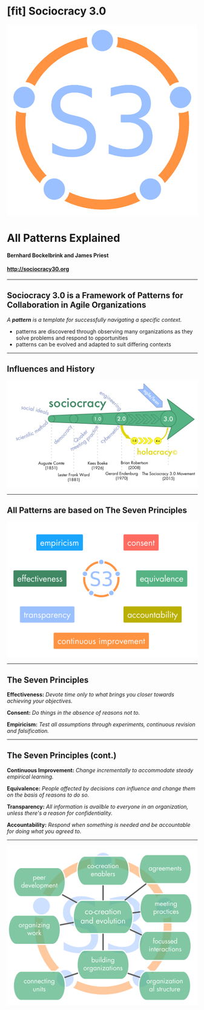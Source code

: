# [fit] Sociocracy 3.0

![fit](img/general/logo.png)

# All Patterns Explained

#### Bernhard Bockelbrink and James Priest
#### <http://sociocracy30.org>

---

## Sociocracy 3.0 is a Framework of Patterns for Collaboration in Agile Organizations

_A **pattern** is a template for successfully navigating a specific context._

* patterns are discovered through observing many organizations as they solve problems and respond to opportunities
* patterns can be evolved and adapted to suit differing contexts

---

## Influences and History

![inline, fit](img/general/history.png)

---

## All Patterns are based on The Seven Principles

![inline,fit](img/general/s3-principles-plain.png)

---

## The Seven Principles

**Effectiveness:** *Devote time only to what brings you closer towards achieving your objectives.*

**Consent:** *Do things in the absence of reasons not to.*

**Empiricism:** *Test all assumptions through experiments, continuous revision and falsification.*

---

## The Seven Principles (cont.)

**Continuous Improvement:** *Change incrementally to accommodate steady empirical learning.*

**Equivalence:** *People affected by decisions can influence and change them on the basis of reasons to do so.*

**Transparency:** *All information is availble to everyone in an organization, unless there's a reason for confidentiality.*

**Accountability:** *Respond when something is needed and be accountable for doing what you agreed to.*

---

![inline,fit](img/general/s3-pattern-groups.png)
